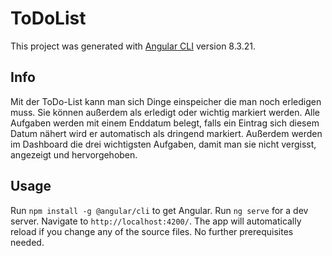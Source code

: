 # ToDoList

This project was generated with [Angular CLI](https://github.com/angular/angular-cli) version 8.3.21.

## Info

Mit der ToDo-List kann man sich Dinge einspeicher die man noch erledigen muss. Sie können außerdem als erledigt oder wichtig markiert werden. Alle Aufgaben werden mit einem Enddatum belegt, falls ein Eintrag sich diesem Datum nähert wird er automatisch als dringend markiert. Außerdem werden im Dashboard die drei wichtigsten Aufgaben, damit man sie nicht vergisst, angezeigt und hervorgehoben.

## Usage

Run `npm install -g @angular/cli` to get Angular.
Run `ng serve` for a dev server. Navigate to `http://localhost:4200/`. The app will automatically reload if you change any of the source files.
No further prerequisites needed.
